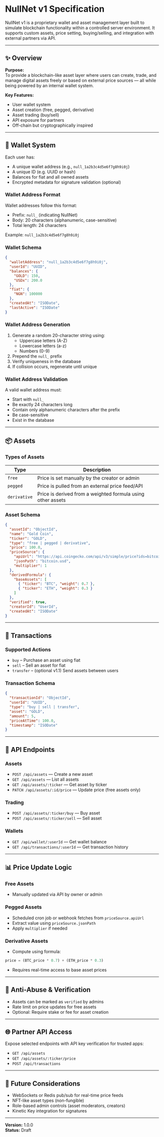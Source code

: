 # NullNet v1 Specification

NullNet v1 is a proprietary wallet and asset management layer built to simulate blockchain functionality within a controlled server environment. It supports custom assets, price setting, buying/selling, and integration with external partners via API.

---

## ✨ Overview

**Purpose:**\
To provide a blockchain-like asset layer where users can create, trade, and manage digital assets freely or based on external price sources — all while being powered by an internal wallet system.

**Key Features:**

- User wallet system
- Asset creation (free, pegged, derivative)
- Asset trading (buy/sell)
- API exposure for partners
- Off-chain but cryptographically inspired

---

## 🔐 Wallet System

Each user has:

- A unique wallet address (e.g., `null_1a2b3c4d5e6f7g8h9i0j`)
- A unique ID (e.g. UUID or hash)
- Balances for fiat and all owned assets
- Encrypted metadata for signature validation (optional)

### Wallet Address Format

Wallet addresses follow this format:
- Prefix: `null_` (indicating NullNet)
- Body: 20 characters (alphanumeric, case-sensitive)
- Total length: 24 characters

Example: `null_1a2b3c4d5e6f7g8h9i0j`

### Wallet Schema

```json
{
  "walletAddress": "null_1a2b3c4d5e6f7g8h9i0j",
  "userId": "UUID",
  "balances": {
    "GOLD": 150,
    "USDx": 200.0
  },
  "fiat": {
    "NGN": 100000
  },
  "createdAt": "ISODate",
  "lastActive": "ISODate"
}
```

### Wallet Address Generation

1. Generate a random 20-character string using:
   - Uppercase letters (A-Z)
   - Lowercase letters (a-z)
   - Numbers (0-9)
2. Prepend the `null_` prefix
3. Verify uniqueness in the database
4. If collision occurs, regenerate until unique

### Wallet Address Validation

A valid wallet address must:
- Start with `null_`
- Be exactly 24 characters long
- Contain only alphanumeric characters after the prefix
- Be case-sensitive
- Exist in the database

---

## 📦 Assets

### Types of Assets

| Type         | Description                                                 |
| ------------ | ----------------------------------------------------------- |
| `free`       | Price is set manually by the creator or admin               |
| `pegged`     | Price is pulled from an external price feed/API             |
| `derivative` | Price is derived from a weighted formula using other assets |

### Asset Schema

```json
{
  "assetId": "ObjectId",
  "name": "Gold Coin",
  "ticker": "GOLD",
  "type": "free | pegged | derivative",
  "price": 100.0,
  "priceSource": {
    "apiUrl": "https://api.coingecko.com/api/v3/simple/price?ids=bitcoin&vs_currencies=usd",
    "jsonPath": "bitcoin.usd",
    "multiplier": 1
  },
  "derivedFormula": {
    "baseAssets": [
      { "ticker": "BTC", "weight": 0.7 },
      { "ticker": "ETH", "weight": 0.3 }
    ]
  },
  "verified": true,
  "creatorId": "UserId",
  "createdAt": "ISODate"
}
```

---

## 🔁 Transactions

### Supported Actions

- `buy` – Purchase an asset using fiat
- `sell` – Sell an asset for fiat
- `transfer` – (optional v1.1) Send assets between users

### Transaction Schema

```json
{
  "transactionId": "ObjectId",
  "userId": "UUID",
  "type": "buy | sell | transfer",
  "asset": "GOLD",
  "amount": 5,
  "priceAtTime": 100.0,
  "timestamp": "ISODate"
}
```

---

## 🔹 API Endpoints

### Assets

- `POST /api/assets` — Create a new asset
- `GET /api/assets` — List all assets
- `GET /api/assets/:ticker` — Get asset by ticker
- `PATCH /api/assets/:id/price` — Update price (free assets only)

### Trading

- `POST /api/assets/:ticker/buy` — Buy asset
- `POST /api/assets/:ticker/sell` — Sell asset

### Wallets

- `GET /api/wallet/:userId` — Get wallet balance
- `GET /api/transactions/:userId` — Get transaction history

---

## 📊 Price Update Logic

### Free Assets

- Manually updated via API by owner or admin

### Pegged Assets

- Scheduled cron job or webhook fetches from `priceSource.apiUrl`
- Extract value using `priceSource.jsonPath`
- Apply `multiplier` if needed

### Derivative Assets

- Compute using formula:

```js
price = (BTC_price * 0.7) + (ETH_price * 0.3)
```

- Requires real-time access to base asset prices

---

## 🚧 Anti-Abuse & Verification

- Assets can be marked as `verified` by admins
- Rate limit on price updates for free assets
- Optional: Require stake or fee for asset creation

---

## 🌐 Partner API Access

Expose selected endpoints with API key verification for trusted apps:

- `GET /api/assets`
- `GET /api/assets/:ticker/price`
- `POST /api/transactions`

---

## 🎯 Future Considerations

- WebSockets or Redis pub/sub for real-time price feeds
- NFT-like asset types (non-fungible)
- Role-based admin controls (asset moderators, creators)
- Kinetic Key integration for signatures

---

**Version:** 1.0.0\
**Status:** Draft